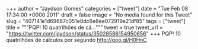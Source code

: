 
+++
author = "Jaydson Gomes"
categories = ["tweet"]
date = "Tue Feb 08 17:34:00 +0000 2011"
draft = false
image = "No media found for this Tweet"
slug = "407141e1d69687c051e8dc6e8ee072919e21df85"
tags = ["tweet"]
title = """PQP! 10 quatrilhões de cá..."""
tweet = true
tweet_url = "https://twitter.com/jaydson/status/35028586154950656"
+++
PQP! 10 quatrilhões de cálculos por segundo http://goo.gl/H0HnC
